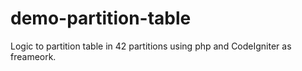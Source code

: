 # demo-partition-table
Logic to partition table in 42 partitions using php and CodeIgniter as freameork.
